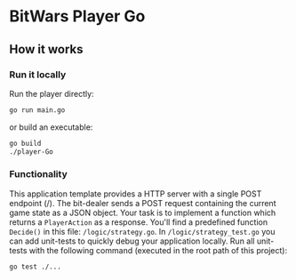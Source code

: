 # BitWars Player Go

## How it works

### Run it locally
Run the player directly:
```bash
go run main.go
```
or build an executable:
```bash
go build
./player-Go
```

### Functionality
This application template provides a HTTP server with a single POST endpoint (/).
The bit-dealer sends a POST request containing the current game state as a JSON object.
Your task is to implement a function which returns a `PlayerAction` as a response.
You'll find a predefined function `Decide()` in this file: `/logic/strategy.go`.
In `/logic/strategy_test.go` you can add unit-tests to quickly debug your application locally.
Run all unit-tests with the following command (executed in the root path of this project):
```bash
go test ./...
```
